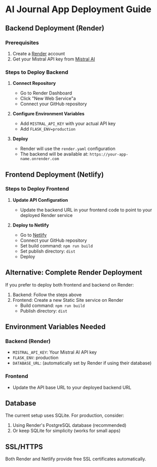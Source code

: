 # AI Journal App Deployment Guide

## Backend Deployment (Render)

### Prerequisites
1. Create a [Render](https://render.com) account
2. Get your Mistral API key from [Mistral AI](https://console.mistral.ai/)

### Steps to Deploy Backend

1. **Connect Repository**
   - Go to Render Dashboard
   - Click "New Web Service"a
   - Connect your GitHub repository

2. **Configure Environment Variables**
   - Add `MISTRAL_API_KEY` with your actual API key
   - Add `FLASK_ENV=production`

3. **Deploy**
   - Render will use the `render.yaml` configuration
   - The backend will be available at: `https://your-app-name.onrender.com`

## Frontend Deployment (Netlify)

### Steps to Deploy Frontend

1. **Update API Configuration**
   - Update the backend URL in your frontend code to point to your deployed Render service

2. **Deploy to Netlify**
   - Go to [Netlify](https://netlify.com)
   - Connect your GitHub repository
   - Set build command: `npm run build`
   - Set publish directory: `dist`
   - Deploy

## Alternative: Complete Render Deployment

If you prefer to deploy both frontend and backend on Render:

1. Backend: Follow the steps above
2. Frontend: Create a new Static Site service on Render
   - Build command: `npm run build`
   - Publish directory: `dist`

## Environment Variables Needed

### Backend (Render)
- `MISTRAL_API_KEY`: Your Mistral AI API key
- `FLASK_ENV`: production
- `DATABASE_URL`: (automatically set by Render if using their database)

### Frontend
- Update the API base URL to your deployed backend URL

## Database

The current setup uses SQLite. For production, consider:
1. Using Render's PostgreSQL database (recommended)
2. Or keep SQLite for simplicity (works for small apps)

## SSL/HTTPS

Both Render and Netlify provide free SSL certificates automatically.
